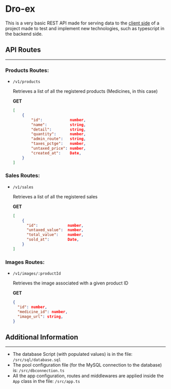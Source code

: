 # **Dro-ex**

This is a very basic REST API made for serving data to the [client side](https://github.com/cala-js/coex-test-client) of a project made to test and implement new technologies, such as typescript in the backend side.

## API Routes

---

### Products Routes:

-   ```
    /v1/products
    ```

    Retrieves a list of all the registered products (Medicines, in this case)

    **GET**

    ```json
    [
        {
            "id":            number,
            "name":          string,
            "detail":        string,
            "quantity":      number,
            "admin_route":   string,
            "taxes_pctge":   number,
            "untaxed_price": number,
            "created_at":    Date,
        }
    ]
    ```

### Sales Routes:

-   ```
    /v1/sales
    ```

    Retrieves a list of all the registered sales

    **GET**

    ```json
    [
        {
          "id":             number,
          "untaxed_value":  number,
          "total_value":    number,
          "sold_at":        Date,
        }
    ]
    ```

### Images Routes:

-   ```
    /v1/images/:productId
    ```

    Retrieves the image associated with a given product ID

    **GET**

    ```json
    {
      "id": number,
      "medicine_id": number,
      "image_url": string,
    }
    ```

## Additional Information

---

-   The database Script (with populated values) is in the file: `/src/sql/database.sql`
-   The pool configuration file (for the MySQL connection to the database) is: `/src/dbconnection.ts`
-   All the app configuration, routes and middlewares are applied inside the `App` class in the file: `/src/app.ts`

